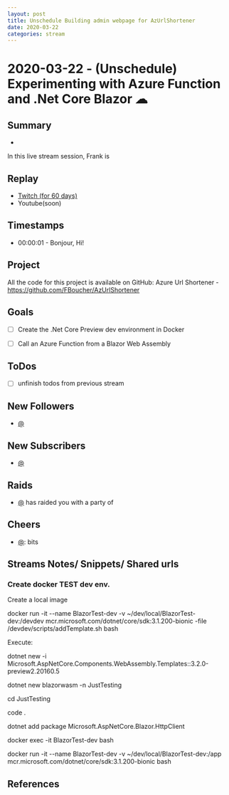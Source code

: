 ```yaml
---
layout: post
title: Unschedule Building admin webpage for AzUrlShortener
date: 2020-03-22
categories: stream
---
```



# 2020-03-22 - (Unschedule) Experimenting with Azure Function and .Net Core Blazor ☁ 

## Summary
-

In this live stream session, Frank is 

## Replay


- [Twitch (for 60 days)](https://www.twitch.tv/videos/)
- Youtube(soon)


## Timestamps


- 00:00:01 - Bonjour, Hi!


Project
-------

All the code for this project is available on GitHub: Azure Url Shortener - https://github.com/FBoucher/AzUrlShortener



Goals
-----

- [ ] Create the .Net Core Preview dev environment in Docker
- [ ] Call an Azure Function from a Blazor Web Assembly



ToDos
-----
- [ ] unfinish todos from previous stream


New Followers
-------------

- [@](https://www.twitch.tv/)


New Subscribers
---------------

- [@](https://www.twitch.tv/)


Raids
------

- [@](https://www.twitch.tv/) has raided you with a party of 



Cheers
------

- [@](https://www.twitch.tv/):  bits



Streams Notes/ Snippets/ Shared urls
-----------------------------------

### Create docker TEST dev env.

Create a local image

docker run -it  --name BlazorTest-dev -v  ~/dev/local/BlazorTest-dev:/devdev mcr.microsoft.com/dotnet/core/sdk:3.1.200-bionic -file /devdev/scripts/addTemplate.sh bash

Execute:

dotnet new -i Microsoft.AspNetCore.Components.WebAssembly.Templates::3.2.0-preview2.20160.5

dotnet new blazorwasm -n JustTesting

cd JustTesting

code .

dotnet add package Microsoft.AspNetCore.Blazor.HttpClient






docker exec -it BlazorTest-dev bash

docker run -it --name BlazorTest-dev -v  ~/dev/local/BlazorTest-dev:/app mcr.microsoft.com/dotnet/core/sdk:3.1.200-bionic bash




References
----------

